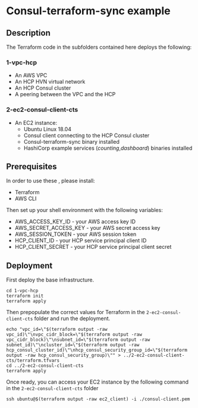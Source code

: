 # Consul-terraform-sync example

## Description

The Terraform code in the subfolders contained here deploys the following:

### 1-vpc-hcp

- An AWS VPC
- An HCP HVN virtual network
- An HCP Consul cluster
- A peering between the VPC and the HCP

### 2-ec2-consul-client-cts
- An EC2 instance:
    - Ubuntu Linux 18.04
    - Consul client connecting to the HCP Consul cluster
    - Consul-terraform-sync binary installed 
    - HashiCorp example services (_counting_,_dashboard_) binaries installed

## Prerequisites

In order to use these , please install:

- Terraform
- AWS CLI

Then set up your shell environment with the following variables:

- AWS_ACCESS_KEY_ID - your AWS access key ID
- AWS_SECRET_ACCESS_KEY - your AWS secret access key
- AWS_SESSION_TOKEN - your AWS session token
- HCP_CLIENT_ID - your HCP service principal client ID 
- HCP_CLIENT_SECRET - your HCP service principal client secret 

## Deployment

First deploy the base infrastructure.

```shell
cd 1-vpc-hcp
terraform init
terraform apply
```

Then prepopulate the correct values for Terraform in the `2-ec2-consul-client-cts` folder and run the deployment.

```shell
echo "vpc_id=\"$(terraform output -raw vpc_id)\"\nvpc_cidr_block=\"$(terraform output -raw vpc_cidr_block)\"\nsubnet_id=\"$(terraform output -raw subnet_id)\"\ncluster_id=\"$(terraform output -raw hcp_consul_cluster_id)\"\nhcp_consul_security_group_id=\"$(terraform output -raw hcp_consul_security_group)\"" > ../2-ec2-consul-client-cts/terraform.tfvars
cd ../2-ec2-consul-client-cts
terraform apply
```

Once ready, you can access your EC2 instance by the following command in the `2-ec2-consul-client-cts` folder

```shell
ssh ubuntu@$(terraform output -raw ec2_client) -i ./consul-client.pem 
```
